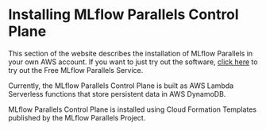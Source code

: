 # Installing MLflow Parallels Control Plane

This section of the website describes the installation of MLflow Parallels in your own AWS account. If you want to just try out the software, [click here](/files/free "Try the MLflow Parallels Free Service") to try out the Free MLflow Parallels Service.


Currently, the MLflow Parallels Control Plane is built as AWS Lambda Serverless functions that store persistent data in AWS DynamoDB.

MLflow Parallels Control Plane is installed using Cloud Formation Templates published by the MLflow Parallels Project.
